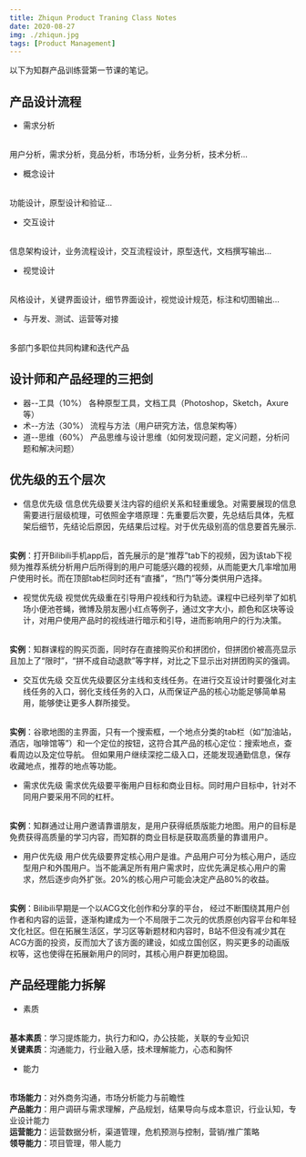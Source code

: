 ```yaml
---
title: Zhiqun Product Traning Class Notes
date: 2020-08-27
img: ./zhiqun.jpg
tags: [Product Management]
---
```

以下为知群产品训练营第一节课的笔记。

## 产品设计流程

- 需求分析
<br/>
用户分析，需求分析，竞品分析，市场分析，业务分析，技术分析...

- 概念设计
<br/>
功能设计，原型设计和验证...

- 交互设计
<br/>
信息架构设计，业务流程设计，交互流程设计，原型迭代，文档撰写输出...

- 视觉设计
<br/>
风格设计，关键界面设计，细节界面设计，视觉设计规范，标注和切图输出...

- 与开发、测试、运营等对接
<br/>
多部门多职位共同构建和迭代产品



## 设计师和产品经理的三把剑

- 器--工具（10%）
各种原型工具，文档工具（Photoshop，Sketch，Axure等）
- 术--方法（30%）
流程与方法（用户研究方法，信息架构等）
- 道--思维（60%）
产品思维与设计思维（如何发现问题，定义问题，分析问题和解决问题）

## 优先级的五个层次

- 信息优先级
信息优先级要关注内容的组织关系和轻重缓急。对需要展现的信息需要进行层级梳理，可依照金字塔原理：先重要后次要，先总结后具体，先框架后细节，先结论后原因，先结果后过程。对于优先级别高的信息要首先展示.
<br/>
<strong>实例</strong>：打开Bilibili手机app后，首先展示的是“推荐”tab下的视频，因为该tab下视频为推荐系统分析用户后所得到的用户可能感兴趣的视频，从而能更大几率增加用户使用时长。而在顶部tab栏同时还有“直播”，“热门”等分类供用户选择。


- 视觉优先级
视觉优先级重在引导用户视线和行为轨迹。课程中已经列举了如机场小便池苍蝇，微博及朋友圈小红点等例子，通过文字大小，颜色和区块等设计，对用户使用产品时的视线进行暗示和引导，进而影响用户的行为决策。
<br/>
<strong>实例</strong>：知群课程的购买页面，同时存在直接购买价和拼团价，但拼团价被高亮显示且加上了“限时”，“拼不成自动退款”等字样，对比之下显示出对拼团购买的强调。


- 交互优先级
交互优先级要区分主线和支线任务。在进行交互设计时要强化对主线任务的入口，弱化支线任务的入口，从而保证产品的核心功能足够简单易用，能够使让更多人群所接受。
<br/>
<strong>实例</strong>：谷歌地图的主界面，只有一个搜索框，一个地点分类的tab栏（如“加油站，酒店，咖啡馆等”）和一个定位的按钮，这符合其产品的核心定位：搜索地点，查看周边以及定位导航。 但如果用户继续深挖二级入口，还能发现通勤信息，保存收藏地点，推荐的地点等功能。


- 需求优先级
需求优先级要平衡用户目标和商业目标。同时用户目标中，针对不同用户要采用不同的杠杆。
<br/>
<strong>实例</strong>：知群通过让用户邀请靠谱朋友，是用户获得纸质版能力地图。用户的目标是免费获得高质量的学习内容，而知群的商业目标是获取高质量的靠谱用户。


- 用户优先级
用户优先级要界定核心用户是谁。产品用户可分为核心用户，适应型用户和外围用户。当不能满足所有用户需求时，应优先满足核心用户的需求，然后逐步向外扩张。20%的核心用户可能会决定产品80%的收益。
<br/>
<strong>实例</strong>：Bilibili早期是一个以ACG文化创作和分享的平台，
经过不断围绕其用户创作者和内容的运营，逐渐构建成为一个不局限于二次元的优质原创内容平台和年轻文化社区。但在拓展生活区，学习区等新题材和内容时，B站不但没有减少其在ACG方面的投资，反而加大了该方面的建设，如成立国创区，购买更多的动画版权等，这也使得在拓展新用户的同时，其核心用户群更加稳固。

## 产品经理能力拆解

- 素质
<br/>
<strong>基本素质</strong>：学习提炼能力，执行力和IQ，办公技能，关联的专业知识
<br/>
<strong>关键素质</strong>：沟通能力，行业融入感，技术理解能力，心态和胸怀

- 能力
<br/>
<strong>市场能力</strong>：对外商务沟通，市场分析能力与前瞻性
<br/>
<strong>产品能力</strong>：用户调研与需求理解，产品规划，结果导向与成本意识，行业认知，专业设计能力
<br/>
<strong>运营能力</strong>：运营数据分析，渠道管理，危机预测与控制，营销/推广策略
<br/>
<strong>领导能力</strong>：项目管理，带人能力